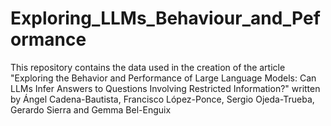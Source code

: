 # Exploring_LLMs_Behaviour_and_Peformance
This repository contains the data used in the creation of the article "Exploring the Behavior and Performance of Large Language Models: Can LLMs Infer Answers to Questions Involving Restricted Information?" written by Ángel Cadena-Bautista, Francisco López-Ponce, Sergio Ojeda-Trueba, Gerardo Sierra and Gemma Bel-Enguix
